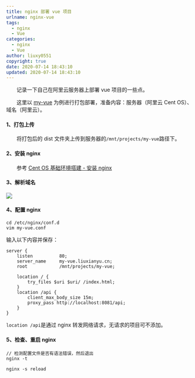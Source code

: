```yaml
---
title: nginx 部署 vue 项目
urlname: nginx-vue
tags:
  - nginx
  - Vue
categories:
  - nginx
  - Vue
author: liuxy0551
copyright: true
date: 2020-07-14 18:43:10
updated: 2020-07-14 18:43:10
---
```


&emsp;&emsp;记录一下自己在阿里云服务器上部署 vue 项目的一些点。

<!--more-->

&emsp;&emsp;这里以 [my-vue](https://github.com/liuxy0551/my-vue) 为例进行打包部署，准备内容：服务器（阿里云 Cent OS）、域名（阿里云）。



#### 1、打包上传

&emsp;&emsp;将打包后的 dist 文件夹上传到服务器的`/mnt/projects/my-vue`路径下。

#### 2、安装 nginx

&emsp;&emsp;参考 <a href="https://liuxianyu.cn/article/cent-os-base.html#%E5%9B%9B-%E5%AE%89%E8%A3%85-nginx" target="_black">Cent OS 基础环境搭建 - 安装 nginx</a>

#### 3、解析域名
![](https://images-hosting.liuxianyu.cn/posts/nginx-vue/1.png)

#### 4、配置 nginx
```
cd /etc/nginx/conf.d
vim my-vue.conf
```
输入以下内容并保存：
```
server {
    listen          80;
    server_name     my-vue.liuxianyu.cn;
    root            /mnt/projects/my-vue;

    location / {
        try_files $uri $uri/ /index.html;
    }
    location /api {
        client_max_body_size 15m;
        proxy_pass http://localhost:8081/api;
    }
}
```
`location /api`是通过 nginx 转发网络请求，无请求的项目可不添加。

#### 5、检查、重启 nginx
```
// 检测配置文件是否有语法错误，然后退出
nginx -t
```

```
nginx -s reload
```


